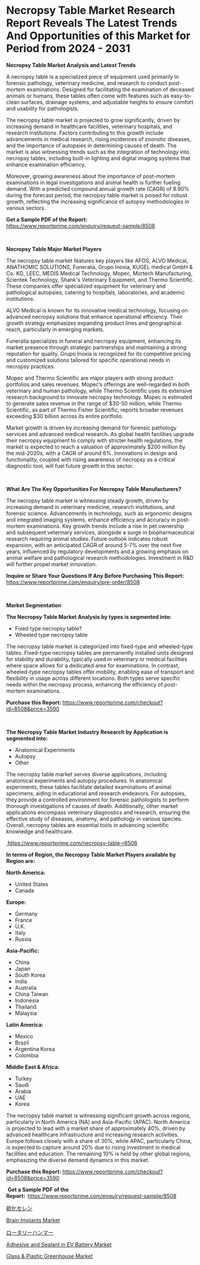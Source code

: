 <p><h1>Necropsy Table Market Research Report Reveals The Latest Trends And Opportunities of this Market for Period from 2024 - 2031</h1></p><p><strong>Necropsy Table Market Analysis and Latest Trends</strong></p>
<p><p>A necropsy table is a specialized piece of equipment used primarily in forensic pathology, veterinary medicine, and research to conduct post-mortem examinations. Designed for facilitating the examination of deceased animals or humans, these tables often come with features such as easy-to-clean surfaces, drainage systems, and adjustable heights to ensure comfort and usability for pathologists.</p><p>The necropsy table market is projected to grow significantly, driven by increasing demand in healthcare facilities, veterinary hospitals, and research institutions. Factors contributing to this growth include advancements in medical research, rising incidences of zoonotic diseases, and the importance of autopsies in determining causes of death. The market is also witnessing trends such as the integration of technology into necropsy tables, including built-in lighting and digital imaging systems that enhance examination efficiency.</p><p>Moreover, growing awareness about the importance of post-mortem examinations in legal investigations and animal health is further fueling demand. With a predicted compound annual growth rate (CAGR) of 8.90% during the forecast period, the necropsy table market is poised for robust growth, reflecting the increasing significance of autopsy methodologies in various sectors.</p></p>
<p><strong>Get a Sample PDF of the Report:&nbsp;</strong> <a href="https://www.reportprime.com/enquiry/request-sample/8508">https://www.reportprime.com/enquiry/request-sample/8508</a></p>
<p>&nbsp;</p>
<p><strong>Necropsy Table Major Market Players</strong></p>
<p><p>The necropsy table market features key players like AFOS, ALVO Medical, ANATHOMIC SOLUTIONS, Funeralia, Grupo Inoxia, KUGEL medical GmbH & Co. KG, LEEC, MEDIS Medical Technology, Mopec, Mortech Manufacturing, Scientek Technology, Shank's Veterinary Equipment, and Thermo Scientific. These companies offer specialized equipment for veterinary and pathological autopsies, catering to hospitals, laboratories, and academic institutions.</p><p>ALVO Medical is known for its innovative medical technology, focusing on advanced necropsy solutions that enhance operational efficiency. Their growth strategy emphasizes expanding product lines and geographical reach, particularly in emerging markets.</p><p>Funeralia specializes in funeral and necropsy equipment, enhancing its market presence through strategic partnerships and maintaining a strong reputation for quality. Grupo Inoxia is recognized for its competitive pricing and customized solutions tailored for specific operational needs in necropsy practices.</p><p>Mopec and Thermo Scientific are major players with strong product portfolios and sales revenues. Mopec’s offerings are well-regarded in both veterinary and human pathology, while Thermo Scientific uses its extensive research background to innovate necropsy technology. Mopec is estimated to generate sales revenue in the range of $30-50 million, while Thermo Scientific, as part of Thermo Fisher Scientific, reports broader revenues exceeding $30 billion across its entire portfolio.</p><p>Market growth is driven by increasing demand for forensic pathology services and advanced medical research. As global health facilities upgrade their necropsy equipment to comply with stricter health regulations, the market is expected to reach a valuation of approximately $200 million by the mid-2020s, with a CAGR of around 6%. Innovations in design and functionality, coupled with rising awareness of necropsy as a critical diagnostic tool, will fuel future growth in this sector.</p></p>
<p>&nbsp;</p>
<p><strong>What Are The Key Opportunities For Necropsy Table Manufacturers?</strong></p>
<p><p>The necropsy table market is witnessing steady growth, driven by increasing demand in veterinary medicine, research institutions, and forensic science. Advancements in technology, such as ergonomic designs and integrated imaging systems, enhance efficiency and accuracy in post-mortem examinations. Key growth trends include a rise in pet ownership and subsequent veterinary services, alongside a surge in biopharmaceutical research requiring animal studies. Future outlook indicates robust expansion, with an anticipated CAGR of around 5-7% over the next five years, influenced by regulatory developments and a growing emphasis on animal welfare and pathological research methodologies. Investment in R&D will further propel market innovation.</p></p>
<p><strong>Inquire or Share Your Questions If Any Before Purchasing This Report:</strong> <a href="https://www.reportprime.com/enquiry/pre-order/8508">https://www.reportprime.com/enquiry/pre-order/8508</a></p>
<p>&nbsp;</p>
<p><strong>Market Segmentation</strong></p>
<p><strong>The Necropsy Table Market Analysis by types is segmented into:</strong></p>
<p><ul><li>Fixed type necropsy table?</li><li>Wheeled type necropsy table</li></ul></p>
<p><p>The necropsy table market is categorized into fixed-type and wheeled-type tables. Fixed-type necropsy tables are permanently installed units designed for stability and durability, typically used in veterinary or medical facilities where space allows for a dedicated area for examinations. In contrast, wheeled-type necropsy tables offer mobility, enabling ease of transport and flexibility in usage across different locations. Both types serve specific needs within the necropsy process, enhancing the efficiency of post-mortem examinations.</p></p>
<p><strong>Purchase this Report:&nbsp;</strong><a href="https://www.reportprime.com/checkout?id=8508&price=3590">https://www.reportprime.com/checkout?id=8508&price=3590</a></p>
<p>&nbsp;</p>
<p><strong>The Necropsy Table Market Industry Research by Application is segmented into:</strong></p>
<p><ul><li>Anatomical Experiments</li><li>Autopsy</li><li>Other</li></ul></p>
<p><p>The necropsy table market serves diverse applications, including anatomical experiments and autopsy procedures. In anatomical experiments, these tables facilitate detailed examinations of animal specimens, aiding in educational and research endeavors. For autopsies, they provide a controlled environment for forensic pathologists to perform thorough investigations of causes of death. Additionally, other market applications encompass veterinary diagnostics and research, ensuring the effective study of diseases, anatomy, and pathology in various species. Overall, necropsy tables are essential tools in advancing scientific knowledge and healthcare.</p></p>
<p><a href="https://www.reportprime.com/necropsy-table-r8508">&nbsp;https://www.reportprime.com/necropsy-table-r8508</a></p>
<p><strong>In terms of Region, the Necropsy Table Market Players available by Region are:</strong></p>
<p>
    <p> <strong> North America: </strong>
        <ul>
            <li>United States</li>
            <li>Canada</li>
        </ul>
        </p> 
    <p> <strong> Europe: </strong>
        <ul>
            <li>Germany</li>
            <li>France</li>
            <li>U.K.</li>
            <li>Italy</li>
            <li>Russia</li>
        </ul>
        </p> 
    <p> <strong> Asia-Pacific: </strong>
        <ul>
            <li>China</li>
            <li>Japan</li>
            <li>South Korea</li>
            <li>India</li>
            <li>Australia</li>
            <li>China Taiwan</li>
            <li>Indonesia</li>
            <li>Thailand</li>
            <li>Malaysia</li>
        </ul>
        </p> 
    <p> <strong> Latin America: </strong>
        <ul>
            <li>Mexico</li>
            <li>Brazil</li>
            <li>Argentina Korea</li>
            <li>Colombia</li>
        </ul>
        </p> 
    <p> <strong> Middle East & Africa: </strong>
        <ul>
            <li>Turkey</li>
            <li>Saudi</li>
            <li>Arabia</li>
            <li>UAE</li>
            <li>Korea</li>
        </ul>
    </p>
    </p>
<p><p>The necropsy table market is witnessing significant growth across regions, particularly in North America (NA) and Asia-Pacific (APAC). North America is projected to lead with a market share of approximately 40%, driven by advanced healthcare infrastructure and increasing research activities. Europe follows closely with a share of 30%, while APAC, particularly China, is expected to capture around 20% due to rising investment in medical facilities and education. The remaining 10% is held by other global regions, emphasizing the diverse demand dynamics in this market.</p></p>
<p><strong>Purchase this Report: </strong><a href="https://www.reportprime.com/checkout?id=8508&price=3590">https://www.reportprime.com/checkout?id=8508&price=3590</a></p>
<p>&nbsp;<strong>Get a Sample PDF of the Report:&nbsp;&nbsp;</strong><a href="https://www.reportprime.com/enquiry/request-sample/8508">https://www.reportprime.com/enquiry/request-sample/8508</a></p>
<p><strong></strong></p>
<p><p><a href="https://medium.com/@mandysw5k1a/selenium-sulfide-market-%E3%81%AF-%E3%82%B3%E3%82%B9%E3%83%88%E7%AE%A1%E7%90%86%E3%81%A8%E5%8A%B9%E7%8E%87%E5%90%91%E4%B8%8A%E3%82%92%E5%84%AA%E5%85%88%E3%81%97%E3%81%BE%E3%81%99-%E3%81%95%E3%82%89%E3%81%AB-%E5%A0%B1%E5%91%8A%E6%9B%B8%E3%81%AF%E5%B8%82%E5%A0%B4%E3%81%AE%E9%9C%80%E8%A6%81%E9%9D%A2%E3%81%A8%E4%BE%9B%E7%B5%A6%E9%9D%A2%E3%81%AE%E4%B8%A1%E6%96%B9%E3%82%92%E3%82%AB%E3%83%90%E3%83%BC%E3%81%97%E3%81%A6%E3%81%84%E3%81%BE%E3%81%99-selenium-sulfide-%E5%B8%82%E5%A0%B4%E3%81%AF-11bfd81bcca3">硫化セレン</a></p><p><a href="https://github.com/GRUBBSCHARLES/Market-Research-Report-List-1/blob/main/brain-implants-market.md">Brain Implants Market</a></p><p><a href="https://medium.com/@harper17bmoles/rotary-hammer-market-%E3%81%AF-%E3%82%B3%E3%82%B9%E3%83%88%E7%AE%A1%E7%90%86%E3%81%A8%E5%8A%B9%E7%8E%87%E5%90%91%E4%B8%8A%E3%82%92%E5%84%AA%E5%85%88%E3%81%97%E3%81%BE%E3%81%99-%E3%81%95%E3%82%89%E3%81%AB-%E5%A0%B1%E5%91%8A%E6%9B%B8%E3%81%AF%E5%B8%82%E5%A0%B4%E3%81%AE%E9%9C%80%E8%A6%81%E9%9D%A2%E3%81%A8%E4%BE%9B%E7%B5%A6%E9%9D%A2%E3%81%AE%E4%B8%A1%E6%96%B9%E3%82%92%E3%82%AB%E3%83%90%E3%83%BC%E3%81%97%E3%81%A6%E3%81%84%E3%81%BE%E3%81%99-rotary-hammer-%E5%B8%82%E5%A0%B4%E3%81%AF-2024-%E3%81%8B%E3%82%89-fea700ae1074">ロータリーハンマー</a></p><p><a href="https://issuu.com/reportprime-2/docs/adhesive-and-sealant-in-ev-battery-_071a3d1ada5aa1">Adhesive and Sealant in EV Battery Market</a></p><p><a href="https://issuu.com/reportprime-2/docs/glass-plastic-greenhouse-market-siz_ff21a284438a9d">Glass & Plastic Greenhouse Market</a></p></p>